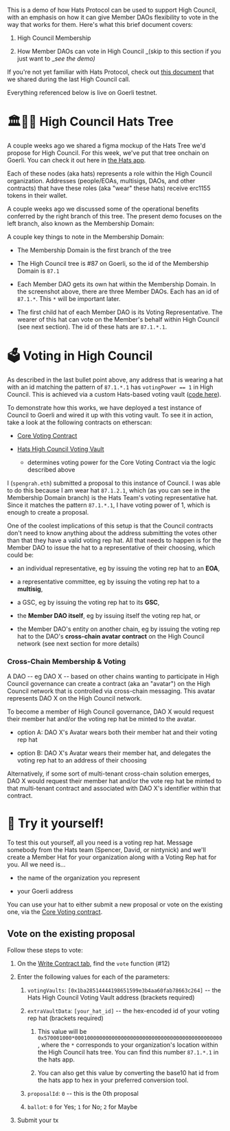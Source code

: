 This is a demo of how Hats Protocol can be used to support High Council, with an emphasis on how it can give Member DAOs flexibility to vote in the way that works for them. Here's what this brief document covers:

1. High Council Membership 

2. How Member DAOs can vote in High Council _(skip to this section if you just want to __see the demo)_

If you're not yet familiar with Hats Protocol, check out [this document](https://docs.google.com/document/d/1i3dJGboD9pv9DyYGzUpr4EVcMSCwdYH3yXLlejRjj-o) that we shared during the last High Council call.

Everything referenced below is live on Goerli testnet.

# 🏛️🧢🌲 High Council Hats Tree 

A couple weeks ago we shared a figma mockup of the Hats Tree we'd propose for High Council. For this week, we've put that tree onchain on Goerli. You can check it out here in [the Hats app](https://app.hatsprotocol.xyz/trees/5/87/87).

[](https://s3.amazonaws.com/charm.public/user-content/7e54e8e0-9a82-4475-ab1c-08acd345fe4b/4641a599-4cdf-461f-b2fb-5c4d85f05000/d678ce50-312b-46b8-9c40-26a5d2928940.png)

Each of these nodes (aka hats) represents a role within the High Council organization. Addresses (people/EOAs, multisigs, DAOs, and other contracts) that have these roles (aka "wear" these hats) receive erc1155 tokens in their wallet. 

A couple weeks ago we discussed some of the operational benefits conferred by the right branch of this tree. The present demo focuses on the left branch, also known as the Membership Domain:

[](https://s3.amazonaws.com/charm.public/user-content/7e54e8e0-9a82-4475-ab1c-08acd345fe4b/fde47ba6-6bc6-4077-a438-c2071597449f/49151c6d-095a-4db7-8aa4-3fd3a60103bd.png)

A couple key things to note in the Membership Domain:

- The Membership Domain is the first branch of the tree

- The High Council tree is #87 on Goerli, so the id of the Membership Domain is `87.1`

- Each Member DAO gets its own hat within the Membership Domain. In the screenshot above, there are three Member DAOs. Each has an id of `87.1.*`. This `*` will be important later.

- The first child hat of each Member DAO is its Voting Representative. The wearer of this hat can vote on the Member's behalf within High Council (see next section). The id of these hats are `87.1.*.1`. 

# 🗳️ Voting in High Council 

As described in the last bullet point above, any address that is wearing a hat with an id matching the pattern of `87.1.*.1` has `votingPower == 1` in High Council. This is achieved via a custom Hats-based voting vault ([code here](https://github.com/Hats-Protocol/highcouncil-hats-vault/blob/main/src/HatsHighCouncilVotingVault.sol)).

To demonstrate how this works, we have deployed a test instance of Council to Goerli and wired it up with this voting vault. To see it in action, take a look at the following contracts on etherscan:

- [Core Voting Contract](https://goerli.etherscan.io/address/0x5EEaE7649889561C5EA704d2234f9FfFD94AdbA9)

- [Hats High Council Voting Vault](https://goerli.etherscan.io/address/0x1ba28514444198651599e3b4aa60fab78663c264)

  - determines voting power for the Core Voting Contract via the logic described above

I (`spengrah.eth`) submitted a proposal to this instance of Council. I was able to do this because I am wear hat `87.1.2.1`, which (as you can see in the Membership Domain branch) is the Hats Team's voting representative hat. Since it matches the pattern `87.1.*.1`, I have voting power of 1, which is enough to create a proposal.

[](https://s3.amazonaws.com/charm.public/user-content/7e54e8e0-9a82-4475-ab1c-08acd345fe4b/d1101873-118c-454f-adc8-a298438c4443/3d253822-d8c2-4219-9b66-cf4024ceecf6.png)

One of the coolest implications of this setup is that the Council contracts don't need to know anything about the address submitting the votes other than that they have a valid voting rep hat. All that needs to happen is for the Member DAO to issue the hat to a representative of their choosing, which could be:

- an individual representative, eg by issuing the voting rep hat to an **EOA**,

- a representative committee, eg by issuing the voting rep hat to a **multisig**,

- a GSC, eg by issuing the voting rep hat to its **GSC**,

- the **Member DAO itself**, eg by issuing itself the voting rep hat, or

- the Member DAO's entity on another chain, eg by issuing the voting rep hat to the DAO's **cross-chain avatar** **contract** on the High Council network (see next section for more details)

### Cross-Chain Membership & Voting

A DAO -- eg DAO X -- based on other chains wanting to participate in High Council governance can create a contract (aka an "avatar") on the High Council network that is controlled via cross-chain messaging. This avatar represents DAO X on the High Council network.

To become a member of High Council governance, DAO X would request their member hat and/or the voting rep hat be minted to the avatar.

- option A: DAO X's Avatar wears both their member hat and their voting rep hat

- option B: DAO X's Avatar wears their member hat, and delegates the voting rep hat to an address of their choosing

[](https://s3.amazonaws.com/charm.public/user-content/7e54e8e0-9a82-4475-ab1c-08acd345fe4b/243a1b4c-accb-41c0-84aa-8526cf8219e5/0eeee673-b6b4-4968-86b1-3d443ccbe731.png)

Alternatively, if some sort of multi-tenant cross-chain solution emerges, DAO X would request their member hat and/or the vote rep hat be minted to that multi-tenant contract and associated with DAO X's identifier within that contract.

# 🦾 Try it yourself!

To test this out yourself, all you need is a voting rep hat. Message somebody from the Hats team (Spencer, David, or nintynick) and we'll create a Member Hat for your organization along with a Voting Rep hat for you. All we need is...

- the name of the organization you represent

- your Goerli address

You can use your hat to either submit a new proposal or vote on the existing one, via the [Core Voting contract](https://goerli.etherscan.io/address/0x5EEaE7649889561C5EA704d2234f9FfFD94AdbA9#readContract).

## Vote on the existing proposal 

Follow these steps to vote:

1. On the [Write Contract tab](https://goerli.etherscan.io/address/0x5EEaE7649889561C5EA704d2234f9FfFD94AdbA9#writeContract), find the `vote` function (#12)

2. Enter the following values for each of the parameters:

   1. `votingVaults`: `[0x1ba28514444198651599e3b4aa60fab78663c264]` \-- the Hats High Council Voting Vault address (brackets required)

   2. `extraVaultData`: `[your_hat_id]` \-- the hex-encoded id of your voting rep hat (brackets required)

      1. This value will be `0x570001000*000100000000000000000000000000000000000000000000`, where the `*` corresponds to your organization's location within the High Council hats tree. You can find this number `87.1.*.1` in the hats app.

      2. You can also get this value by converting the base10 hat id from the hats app to hex in your preferred conversion tool.

   3. `proposalId`: `0` \-- this is the 0th proposal

   4. `ballot`: `0` for Yes; `1` for No; `2` for Maybe

3. Submit your tx